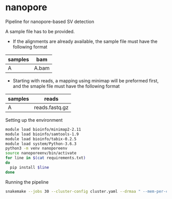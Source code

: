 # nanopore
Pipeline for nanopore-based SV detection

A sample file has to be provided.

- If the alignments are already available, the sample file must have the following format

| samples | bam            | 
|---------|----------------|
| A       | A.bam          |

- Starting with reads, a mapping using minimap will be preformed first, and the smaple file must have the following format

| samples | reads          | 
|---------|----------------|
| A       | reads.fastq.gz |


Setting up the environment
```bash 
module load bioinfo/minimap2-2.11
module load bioinfo/samtools-1.9
module load bioinfo/tabix-0.2.5
module load system/Python-3.6.3
python3 -m venv nanoporeenv
source nanoporeenv/bin/activate
for line in $(cat requirements.txt)
do
  pip install $line
done
```

Running the pipeline
```bash
snakemake --jobs 30 --cluster-config cluster.yaml --drmaa " --mem-per-cpu={cluster.mem}000 --mincpus={threads} --time={cluster.time} -J {cluster.name} -N 1=1" -p -n
```
